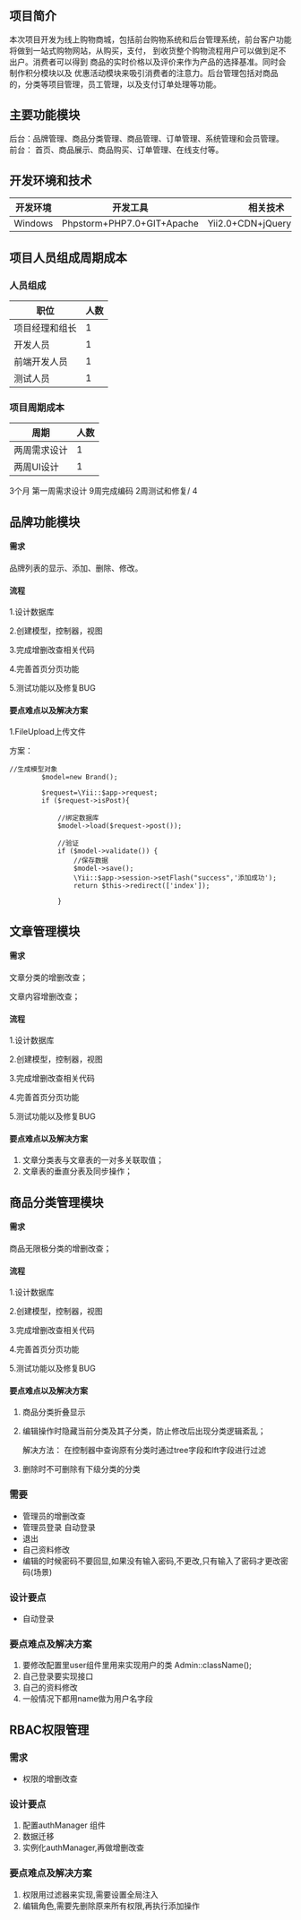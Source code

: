 ## 项目简介
本次项目开发为线上购物商城，包括前台购物系统和后台管理系统，前台客户功能将做到一站式购物网站，从购买，支付，
到收货整个购物流程用户可以做到足不出户。消费者可以得到
商品的实时价格以及评价来作为产品的选择基准。同时会制作积分模块以及
优惠活动模块来吸引消费者的注意力。后台管理包括对商品的，分类等项目管理，员工管理，以及支付订单处理等功能。

## 主要功能模块
 后台：品牌管理、商品分类管理、商品管理、订单管理、系统管理和会员管理。
 前台： 首页、商品展示、商品购买、订单管理、在线支付等。
 
 ## 开发环境和技术
 
 

开发环境  | 开发工具 | 相关技术
---|---|---
Windows | Phpstorm+PHP7.0+GIT+Apache | Yii2.0+CDN+jQuery+sphinx


## 项目人员组成周期成本

### 人员组成

职位  | 人数
---|---
项目经理和组长 | 1 
开发人员   | 1
前端开发人员| 1
测试人员 | 1

### 项目周期成本

周期  | 人数
---|---
两周需求设计 | 1 
 两周UI设计  | 1
3个月 第一周需求设计 9周完成编码 2周测试和修复/ 4

## 品牌功能模块

#### 需求

品牌列表的显示、添加、删除、修改。


#### 流程

1.设计数据库

2.创建模型，控制器，视图

3.完成增删改查相关代码

4.完善首页分页功能

5.测试功能以及修复BUG

#### 要点难点以及解决方案

1.FileUpload上传文件

方案：
~~~
//生成模型对象
        $model=new Brand();

        $request=\Yii::$app->request;
        if ($request->isPost){

            //绑定数据库
            $model->load($request->post());

            //验证
            if ($model->validate()) {
                //保存数据
                $model->save();
                \Yii::$app->session->setFlash("success",'添加成功');
                return $this->redirect(['index']);

            }
~~~

## 文章管理模块

#### 需求

文章分类的增删改查；

文章内容增删改查；

#### 流程

1.设计数据库

2.创建模型，控制器，视图

3.完成增删改查相关代码

4.完善首页分页功能

5.测试功能以及修复BUG

#### 要点难点以及解决方案

1. 文章分类表与文章表的一对多关联取值；
2. 文章表的垂直分表及同步操作；


## 商品分类管理模块

#### 需求

商品无限极分类的增删改查；

#### 流程

1.设计数据库

2.创建模型，控制器，视图

3.完成增删改查相关代码

4.完善首页分页功能

5.测试功能以及修复BUG

#### 要点难点以及解决方案

1. 商品分类折叠显示
2. 编辑操作时隐藏当前分类及其子分类，防止修改后出现分类逻辑紊乱；

   解决方法： 在控制器中查询原有分类时通过tree字段和lft字段进行过滤
3. 删除时不可删除有下级分类的分类   

### 需要
* 管理员的增删改查
* 管理员登录 自动登录
* 退出
* 自己资料修改
* 编辑的时候密码不要回显,如果没有输入密码,不更改,只有输入了密码才更改密码(场景)

### 设计要点
* 自动登录

### 要点难点及解决方案
1. 要修改配置里user组件里用来实现用户的类 Admin::className();
2. 自己登录要实现接口
3. 自己的资料修改
4. 一般情况下都用name做为用户名字段

## RBAC权限管理

###  需求
* 权限的增删改查

###  设计要点
1. 配置authManager 组件
2. 数据迁移
3. 实例化authManager,再做增删改查

### 要点难点及解决方案
1. 权限用过滤器来实现,需要设置全局注入
2. 编辑角色,需要先删除原来所有权限,再执行添加操作
